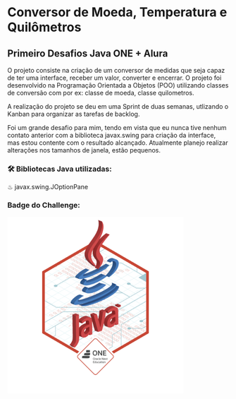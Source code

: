 # Conversor de Moeda, Temperatura e Quilômetros

## Primeiro Desafios Java ONE + Alura

<p>O projeto consiste na criação de um conversor de medidas que seja capaz de ter uma interface, receber um valor, converter e encerrar. O projeto foi desenvolvido na Programação Orientada a Objetos (POO) utilizando classes de conversão com por ex: classe de moeda, classe quilometros.

<p>A realização do projeto se deu em uma Sprint de duas semanas, utlizando o Kanban para organizar as tarefas de backlog.

<p>Foi um grande desafio para mim, tendo em vista que eu nunca tive nenhum contato anterior com a biblioteca javax.swing para criação da interface, mas estou contente com o resultado alcançado. Atualmente planejo realizar alterações nos tamanhos de janela, estão pequenos.

### &#128736; Bibliotecas Java utilizadas:
<p>&#9832; javax.swing.JOptionPane

### Badge do Challenge:
<img width="400em" height="400em" align="center" src="badge-java-sprint-1.png"/>
